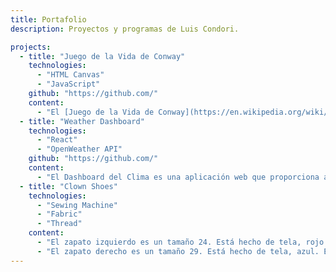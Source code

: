 ```yaml
---
title: Portafolio
description: Proyectos y programas de Luis Condori.

projects:
  - title: "Juego de la Vida de Conway"
    technologies:
      - "HTML Canvas"
      - "JavaScript"
    github: "https://github.com/"
    content:
      - "El [Juego de la Vida de Conway](https://en.wikipedia.org/wiki/Conway%27s_Game_of_Life) es un autómata celular diseñado por el [John Conway](https://en.wikipedia.org/wiki/John_Horton_Conway#). Es un \"juego de 0 jugadores\" que se juega en una matriz discretamente mutante de cuadrados, células binarias. El estado de cada célula en la cuadrícula de una 'generación' (estado de la cuadrícula) a la siguiente generación se determina por el estado de sus 'vecinos' (células adyacentes). Por ejemplo, si una célula está 'viva' en la generación actual, y tiene más de 3 vecinos vivos, estará muerta en la siguiente generación, como si hubiera sobrepoblación."
  - title: "Weather Dashboard"
    technologies:
      - "React"
      - "OpenWeather API"
    github: "https://github.com/"
    content:
      - "El Dashboard del Clima es una aplicación web que proporciona actualizaciones en tiempo real del clima para cualquier ubicación. Utiliza la [API de OpenWeather](https://openweathermap.org/api) para obtener datos meteorológicos actuales, incluyendo temperatura, humedad y velocidad del viento. Construida con [React](https://reactjs.org/), la aplicación tiene un diseño responsive y permite a los usuarios buscar ciudades y ver pronósticos meteorológicos detallados."
  - title: "Clown Shoes"
    technologies:
      - "Sewing Machine"
      - "Fabric"
      - "Thread"
    content: 
      - "El zapato izquierdo es un tamaño 24. Está hecho de tela, rojo. Está diseñado para usar solo por payasos. No es adecuado."
      - "El zapato derecho es un tamaño 29. Está hecho de tela, azul. Este zapato es teóricamente puramente. Los miembros de la sociedad civil no entregarían la idea de utilizar esto."
---
```

